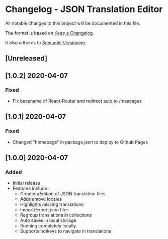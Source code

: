 # Changelog - JSON Translation Editor
All notable changes to this project will be documented in this file.

The format is based on [Keep a Changelog](https://keepachangelog.com/en/1.0.0/).

It also adheres to [Semantic Versioning](https://semver.org/spec/v2.0.0.html).

## [Unreleased]

## [1.0.2] 2020-04-07
### Fixed
- Fix basename of React-Router and redirect auto to /messages

## [1.0.1] 2020-04-07
### Fixed
- Changed "homepage" in package.json to deploy to Github Pages

## [1.0.0] 2020-04-07
### Added
- Initial release
- Features include :
  - Creation/Edition of JSON translation files
  - Add/remove locales
  - Highlights missing translations
  - Import/Export json files
  - Regroup translations in collections
  - Auto saves in local storage
  - Running completely locally
  - Supports hotkeys to navigate in translations
